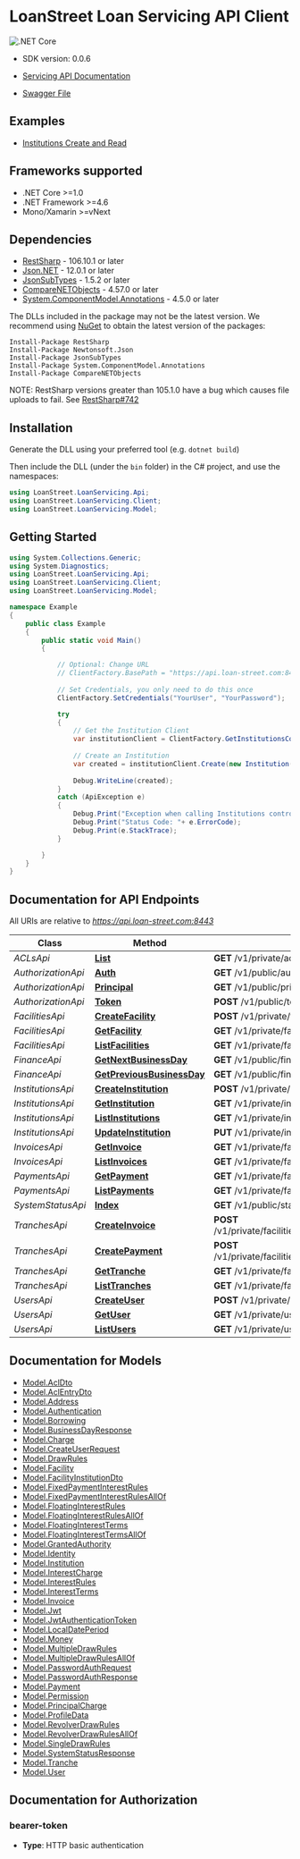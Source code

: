 # LoanStreet Loan Servicing API Client 

![.NET Core](https://github.com/loanstreet-usa/LoanServicingAPI-Client/workflows/.NET%20Core/badge.svg)

- SDK version: 0.0.6

- [Servicing API Documentation](https://api.loan-street.com/docs/index.html)
- [Swagger File](https://api.loan-street.com:8443/v1/api-docs)


## Examples

- [Institutions Create and Read](src/LoanStreet.LoanServicing.Examples/institutions/InstutitionsCRUD.cs)

<a name="frameworks-supported"></a>
## Frameworks supported
- .NET Core >=1.0
- .NET Framework >=4.6
- Mono/Xamarin >=vNext

<a name="dependencies"></a>
## Dependencies

- [RestSharp](https://www.nuget.org/packages/RestSharp) - 106.10.1 or later
- [Json.NET](https://www.nuget.org/packages/Newtonsoft.Json/) - 12.0.1 or later
- [JsonSubTypes](https://www.nuget.org/packages/JsonSubTypes/) - 1.5.2 or later
- [CompareNETObjects](https://www.nuget.org/packages/CompareNETObjects) - 4.57.0 or later
- [System.ComponentModel.Annotations](https://www.nuget.org/packages/System.ComponentModel.Annotations) - 4.5.0 or later

The DLLs included in the package may not be the latest version. We recommend using [NuGet](https://docs.nuget.org/consume/installing-nuget) to obtain the latest version of the packages:
```
Install-Package RestSharp
Install-Package Newtonsoft.Json
Install-Package JsonSubTypes
Install-Package System.ComponentModel.Annotations
Install-Package CompareNETObjects
```

NOTE: RestSharp versions greater than 105.1.0 have a bug which causes file uploads to fail. See [RestSharp#742](https://github.com/restsharp/RestSharp/issues/742)

<a name="installation"></a>
## Installation
Generate the DLL using your preferred tool (e.g. `dotnet build`)

Then include the DLL (under the `bin` folder) in the C# project, and use the namespaces:
```csharp
using LoanStreet.LoanServicing.Api;
using LoanStreet.LoanServicing.Client;
using LoanStreet.LoanServicing.Model;
```
<a name="getting-started"></a>
## Getting Started

```csharp
using System.Collections.Generic;
using System.Diagnostics;
using LoanStreet.LoanServicing.Api;
using LoanStreet.LoanServicing.Client;
using LoanStreet.LoanServicing.Model;

namespace Example
{
    public class Example
    {
        public static void Main()
        {

            // Optional: Change URL
            // ClientFactory.BasePath = "https://api.loan-street.com:8443";
                        
            // Set Credentials, you only need to do this once
            ClientFactory.SetCredentials("YourUser", "YourPassword");

            try
            {
                // Get the Institution Client
                var institutionClient = ClientFactory.GetInstitutionsController();
                                
                // Create an Institution       
                var created = institutionClient.Create(new Institution());
                
                Debug.WriteLine(created);
            }
            catch (ApiException e)
            {
                Debug.Print("Exception when calling Institutions controller: " + e.Message );
                Debug.Print("Status Code: "+ e.ErrorCode);
                Debug.Print(e.StackTrace);
            }

        }
    }
}
```

<a name="documentation-for-api-endpoints"></a>
## Documentation for API Endpoints

All URIs are relative to *https://api.loan-street.com:8443*

Class | Method | HTTP request | Description
------------ | ------------- | ------------- | -------------
*ACLsApi* | [**List**](docs/ACLsApi.md#list) | **GET** /v1/private/acls/{oid} | 
*AuthorizationApi* | [**Auth**](docs/AuthorizationApi.md#auth) | **GET** /v1/public/auth | 
*AuthorizationApi* | [**Principal**](docs/AuthorizationApi.md#principal) | **GET** /v1/public/principal | 
*AuthorizationApi* | [**Token**](docs/AuthorizationApi.md#token) | **POST** /v1/public/token | 
*FacilitiesApi* | [**CreateFacility**](docs/FacilitiesApi.md#createfacility) | **POST** /v1/private/facilities | 
*FacilitiesApi* | [**GetFacility**](docs/FacilitiesApi.md#getfacility) | **GET** /v1/private/facilities/{facilityId} | 
*FacilitiesApi* | [**ListFacilities**](docs/FacilitiesApi.md#listfacilities) | **GET** /v1/private/facilities | 
*FinanceApi* | [**GetNextBusinessDay**](docs/FinanceApi.md#getnextbusinessday) | **GET** /v1/public/finance/next-business-day/{inputDate} | 
*FinanceApi* | [**GetPreviousBusinessDay**](docs/FinanceApi.md#getpreviousbusinessday) | **GET** /v1/public/finance/previous-business-day/{inputDate} | 
*InstitutionsApi* | [**CreateInstitution**](docs/InstitutionsApi.md#createinstitution) | **POST** /v1/private/institutions | 
*InstitutionsApi* | [**GetInstitution**](docs/InstitutionsApi.md#getinstitution) | **GET** /v1/private/institutions/{institutionId} | 
*InstitutionsApi* | [**ListInstitutions**](docs/InstitutionsApi.md#listinstitutions) | **GET** /v1/private/institutions | 
*InstitutionsApi* | [**UpdateInstitution**](docs/InstitutionsApi.md#updateinstitution) | **PUT** /v1/private/institutions/{institutionId} | 
*InvoicesApi* | [**GetInvoice**](docs/InvoicesApi.md#getinvoice) | **GET** /v1/private/facilities/{facilityId}/invoices/{invoiceId} | 
*InvoicesApi* | [**ListInvoices**](docs/InvoicesApi.md#listinvoices) | **GET** /v1/private/facilities/{facilityId}/invoices | 
*PaymentsApi* | [**GetPayment**](docs/PaymentsApi.md#getpayment) | **GET** /v1/private/facilities/{facilityId}/payments/{paymentId} | 
*PaymentsApi* | [**ListPayments**](docs/PaymentsApi.md#listpayments) | **GET** /v1/private/facilities/{facilityId}/payments | 
*SystemStatusApi* | [**Index**](docs/SystemStatusApi.md#index) | **GET** /v1/public/status | 
*TranchesApi* | [**CreateInvoice**](docs/TranchesApi.md#createinvoice) | **POST** /v1/private/facilities/{facilityId}/tranches/{trancheId}/invoices | 
*TranchesApi* | [**CreatePayment**](docs/TranchesApi.md#createpayment) | **POST** /v1/private/facilities/{facilityId}/tranches/{trancheId}/payments | 
*TranchesApi* | [**GetTranche**](docs/TranchesApi.md#gettranche) | **GET** /v1/private/facilities/{facilityId}/tranches/{trancheId} | 
*TranchesApi* | [**ListTranches**](docs/TranchesApi.md#listtranches) | **GET** /v1/private/facilities/{facilityId}/tranches | 
*UsersApi* | [**CreateUser**](docs/UsersApi.md#createuser) | **POST** /v1/private/users | 
*UsersApi* | [**GetUser**](docs/UsersApi.md#getuser) | **GET** /v1/private/users/{userId} | 
*UsersApi* | [**ListUsers**](docs/UsersApi.md#listusers) | **GET** /v1/private/users | 


<a name="documentation-for-models"></a>
## Documentation for Models

 - [Model.AclDto](docs/AclDto.md)
 - [Model.AclEntryDto](docs/AclEntryDto.md)
 - [Model.Address](docs/Address.md)
 - [Model.Authentication](docs/Authentication.md)
 - [Model.Borrowing](docs/Borrowing.md)
 - [Model.BusinessDayResponse](docs/BusinessDayResponse.md)
 - [Model.Charge](docs/Charge.md)
 - [Model.CreateUserRequest](docs/CreateUserRequest.md)
 - [Model.DrawRules](docs/DrawRules.md)
 - [Model.Facility](docs/Facility.md)
 - [Model.FacilityInstitutionDto](docs/FacilityInstitutionDto.md)
 - [Model.FixedPaymentInterestRules](docs/FixedPaymentInterestRules.md)
 - [Model.FixedPaymentInterestRulesAllOf](docs/FixedPaymentInterestRulesAllOf.md)
 - [Model.FloatingInterestRules](docs/FloatingInterestRules.md)
 - [Model.FloatingInterestRulesAllOf](docs/FloatingInterestRulesAllOf.md)
 - [Model.FloatingInterestTerms](docs/FloatingInterestTerms.md)
 - [Model.FloatingInterestTermsAllOf](docs/FloatingInterestTermsAllOf.md)
 - [Model.GrantedAuthority](docs/GrantedAuthority.md)
 - [Model.Identity](docs/Identity.md)
 - [Model.Institution](docs/Institution.md)
 - [Model.InterestCharge](docs/InterestCharge.md)
 - [Model.InterestRules](docs/InterestRules.md)
 - [Model.InterestTerms](docs/InterestTerms.md)
 - [Model.Invoice](docs/Invoice.md)
 - [Model.Jwt](docs/Jwt.md)
 - [Model.JwtAuthenticationToken](docs/JwtAuthenticationToken.md)
 - [Model.LocalDatePeriod](docs/LocalDatePeriod.md)
 - [Model.Money](docs/Money.md)
 - [Model.MultipleDrawRules](docs/MultipleDrawRules.md)
 - [Model.MultipleDrawRulesAllOf](docs/MultipleDrawRulesAllOf.md)
 - [Model.PasswordAuthRequest](docs/PasswordAuthRequest.md)
 - [Model.PasswordAuthResponse](docs/PasswordAuthResponse.md)
 - [Model.Payment](docs/Payment.md)
 - [Model.Permission](docs/Permission.md)
 - [Model.PrincipalCharge](docs/PrincipalCharge.md)
 - [Model.ProfileData](docs/ProfileData.md)
 - [Model.RevolverDrawRules](docs/RevolverDrawRules.md)
 - [Model.RevolverDrawRulesAllOf](docs/RevolverDrawRulesAllOf.md)
 - [Model.SingleDrawRules](docs/SingleDrawRules.md)
 - [Model.SystemStatusResponse](docs/SystemStatusResponse.md)
 - [Model.Tranche](docs/Tranche.md)
 - [Model.User](docs/User.md)


<a name="documentation-for-authorization"></a>
## Documentation for Authorization

<a name="bearer-token"></a>
### bearer-token

- **Type**: HTTP basic authentication

